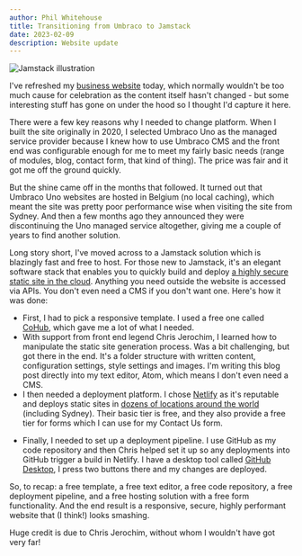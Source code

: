 ```yaml
---
author: Phil Whitehouse
title: Transitioning from Umbraco to Jamstack
date: 2023-02-09
description: Website update
---
```


![Jamstack illustration](/img/jamstack.png)

I've refreshed my [business website](https://pragmatech.sydney/) today, which normally wouldn't be too much cause for celebration as the content itself hasn't changed - but some interesting stuff has gone on under the hood so I thought I'd capture it here.

There were a few key reasons why I needed to change platform. When I built the site originally in 2020, I selected Umbraco Uno as the managed service provider because I knew how to use Umbraco CMS and the front end was configurable enough for me to meet my fairly basic needs (range of modules, blog, contact form, that kind of thing). The price was fair and it got me off the ground quickly.

But the shine came off in the months that followed. It turned out that Umbraco Uno websites are hosted in Belgium (no local caching), which meant the site was pretty poor performance wise when visiting the site from Sydney. And then a few months ago they announced they were discontinuing the Uno managed service altogether, giving me a couple of years to find another solution.

Long story short, I've moved across to a Jamstack solution which is blazingly fast and free to host. For those new to Jamstack, it's an elegant software stack that enables you to quickly build and deploy [a highly secure static site in the cloud](https://jamstack.org/why-jamstack/). Anything you need outside the website is accessed via APIs. You don't even need a CMS if you don't want one. Here's how it was done:

* First, I had to pick a responsive template. I used a free one called [CoHub](https://jamstackthemes.dev/theme/hugo-cohub/), which gave me a lot of what I needed.
* With support from front end legend Chris Jerochim, I learned how to manipulate the static site generation process. Was a bit challenging, but got there in the end. It's a folder structure with written content, configuration settings, style settings and images. I'm writing this blog post directly into my text editor, Atom, which means I don't even need a CMS.
* I then needed a deployment platform. I chose [Netlify](https://www.netlify.com/) as it's reputable and deploys static sites in [dozens of locations around the world](https://answers.netlify.com/t/is-there-a-list-of-where-netlifys-cdn-pops-are-located/855) (including Sydney). Their basic tier is free, and they also provide a free tier for forms which I can use for my Contact Us form.
- Finally, I needed to set up a deployment pipeline. I use GitHub as my code repository and then Chris helped set it up so any deployments into GitHub trigger a build in Netlify. I have a desktop tool called [GitHub Desktop](https://desktop.github.com/), I press two buttons there and my changes are deployed.

So, to recap: a free template, a free text editor, a free code repository, a free deployment pipeline, and a free hosting solution with a free form functionality. And the end result is a responsive, secure, highly performant website that (I think!) looks smashing.

Huge credit is due to Chris Jerochim, without whom I wouldn't have got very far!
